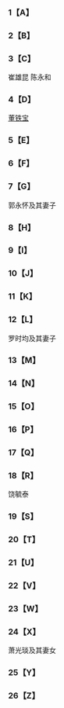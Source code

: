 ### 1【A】 ###

### 2【B】 ###

### 3【C】 ###

崔雄昆 陈永和 

### 4【D】 ###

[董铁宝](https://github.com/fxjnb/fxjnb/blob/master/C/%E8%91%A3%E9%93%81%E5%AE%9D.md)

### 5【E】 ###

### 6【F】 ###

### 7【G】 ###

郭永怀及其妻子

### 8【H】 ###

### 9【I】 ###

### 10【J】 ###

### 11【K】 ###

### 12【L】 ###

罗时均及其妻子

### 13【M】 ###

### 14【N】 ###

### 15【O】 ###

### 16【P】 ###

### 17【Q】 ###

### 18【R】 ###

饶毓泰

### 19【S】 ###

### 20【T】 ###

### 21【U】 ###

### 22【V】 ###

### 23【W】 ###

### 24【X】 ###

萧光琰及其妻女

### 25【Y】 ###

### 26【Z】 ###
